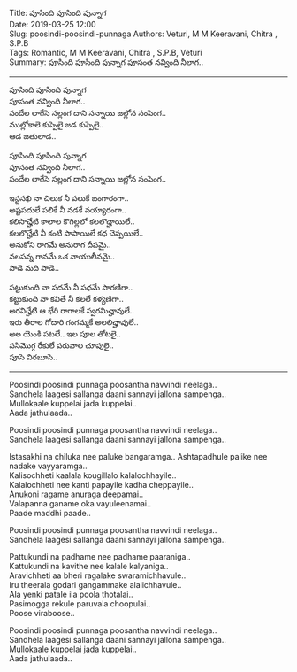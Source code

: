 Title: పూసింది పూసింది పున్నాగ   
Date: 2019-03-25 12:00      
Slug:  poosindi-poosindi-punnaga
Authors: Veturi, M M Keeravani, Chitra , S.P.B  
Tags: Romantic, M M Keeravani, Chitra , S.P.B, Veturi     
Summary: పూసింది పూసింది పున్నాగ  పూసంత నవ్వింది నీలాగ.. 

-----

పూసింది పూసింది పున్నాగ   
పూసంత నవ్వింది నీలాగ..   
సందేల లాగేసె సల్లంగ దాని సన్నాయి జల్లోన సంపెంగ..   
ముల్లోకాలె కుప్పెలై జడ కుప్పెలై..   
ఆడ జతులాడ..   

పూసింది పూసింది పున్నాగ   
పూసంత నవ్వింది నీలాగ..   
సందేల లాగేసె సల్లంగ దాని సన్నాయి జల్లోన సంపెంగ..   

ఇస్టసఖి నా చిలుక నీ పలుకే బంగారంగా..   
అష్టపదులే పలికే నీ నడకే వయ్యారంగా..   
కలిసొచ్హేటి కాలాల కౌగిల్లలో కలలొచ్హాయిలే..    
కలలొచ్హేటి నీ కంటి పాపాయిలే కధ చెప్పయిలే..    
అనుకోని రాగమే అనురాగ దీపమై..   
వలపన్న గానమే ఒక వాయులీనమై..   
పాడె మది పాడె..    

పట్టుకుంది నా పదమే నీ పధమే పారణిగా..    
కట్టుకుంది నా కవితే నీ కలలే కళ్యణిగా..     
అరవిచ్హేటి ఆ భేరి రాగాలకే స్వరమిచ్హావులే..   
ఇరు తీరాల గోదారి గంగమ్మకే అలలిచ్హావులే..   
అల యెంకి పటలే.. ఇల పూల తోటలై..   
పసిమొగ్గ రేకులే పరువాల చూపులై..   
పూసె విరబూసె..  

-----

Poosindi poosindi punnaga poosantha navvindi neelaga..  
Sandhela laagesi sallanga daani sannayi jallona sampenga..  
Mullokaale kuppelai jada kuppelai..  
Aada jathulaada..  

Poosindi poosindi punnaga poosantha navvindi neelaga..  
Sandhela laagesi sallanga daani sannayi jallona sampenga..  


Istasakhi na chiluka nee paluke bangaramga.. 
Ashtapadhule palike nee nadake vayyaramga..  
Kalisochheti kaalala kougillalo kalalochhayile..  
Kalalochheti nee kanti papayile kadha cheppayile..  
Anukoni ragame anuraga deepamai..  
Valapanna ganame oka vayuleenamai..  
Paade maddhi paade..  

Poosindi poosindi punnaga poosantha navvindi neelaga..  
Sandhela laagesi sallanga daani sannayi jallona sampenga..  


Pattukundi na padhame nee padhame paaraniga..  
Kattukundi na kavithe nee kalale kalyaniga..  
Aravichheti aa bheri ragalake swaramichhavule..  
Iru theerala godari gangammake alalichhavule..  
Ala yenki patale ila poola thotalai..  
Pasimogga rekule paruvala choopulai..  
Poose viraboose..  

Poosindi poosindi punnaga poosantha navvindi neelaga..  
Sandhela laagesi sallanga daani sannayi jallona sampenga..  
Mullokaale kuppelai jada kuppelai..  
Aada jathulaada..  